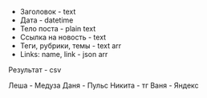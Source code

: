 - Заголовок - text
- Дата - datetime
- Тело поста - plain text
- Ссылка на новость -  text
- Теги, рубрики, темы -  text arr
- Links: name, link - json arr

Результат - csv

Леша - Медуза
Даня - Пульс
Никита - тг
Ваня - Яндекс

